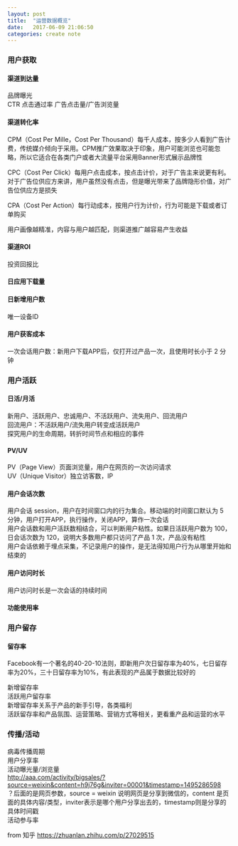 ```yaml
---
layout: post
title:  "运营数据概览"
date:   2017-06-09 21:06:50
categories: create note
---
```


### 用户获取

#### 渠道到达量

品牌曝光  
CTR 点击通过率 广告点击量/广告浏览量  

#### 渠道转化率

CPM（Cost Per Mille，Cost Per Thousand）每千人成本，按多少人看到广告计费，传统媒介倾向于采用。CPM推广效果取决于印象，用户可能浏览也可能忽略，所以它适合在各类门户或者大流量平台采用Banner形式展示品牌性  

CPC（Cost Per Click）每用户点击成本，按点击计价，对于广告主来说更有利。对于广告位供应方来讲，用户虽然没有点击，但是曝光带来了品牌隐形价值，对广告位供应方是损失  

CPA（Cost Per Action）每行动成本，按用户行为计价，行为可能是下载或者订单购买  

用户画像越精准，内容与用户越匹配，则渠道推广越容易产生收益    

#### 渠道ROI  

投资回报比  

#### 日应用下载量
#### 日新增用户数

唯一设备ID    

#### 用户获客成本

一次会话用户数：新用户下载APP后，仅打开过产品一次，且使用时长小于 2 分钟    

### 用户活跃  

#### 日活/月活  

新用户、活跃用户、忠诚用户、不活跃用户、流失用户、回流用户    
回流用户：不活跃用户/流失用户转变成活跃用户    
探究用户的生命周期，转折时间节点和相应的事件  

#### PV/UV  

PV（Page View）页面浏览量，用户在网页的一次访问请求    
UV（Unique Visitor）独立访客数，IP    

#### 用户会话次数  

用户会话 session，用户在时间窗口内的行为集合。移动端的时间窗口默认为 5 分钟，用户打开APP，执行操作，关闭APP，算作一次会话  
用户会话数和用户活跃数相结合，可以判断用户粘性。如果日活跃用户数为 100，日会话次数为 120，说明大多数用户都只访问了产品 1 次，产品没有粘性  
用户会话依赖于埋点采集，不记录用户的操作，是无法得知用户行为从哪里开始和结束的  

#### 用户访问时长  

用户访问时长是一次会话的持续时间  

#### 功能使用率  

### 用户留存  

#### 留存率

Facebook有一个著名的40-20-10法则，即新用户次日留存率为40%，七日留存率为20%，三十日留存率为10%，有此表现的产品属于数据比较好的  

新增留存率  
活跃用户留存率  
新增留存率关系于产品的新手引导，各类福利  
活跃留存率和产品氛围、运营策略、营销方式等相关，更看重产品和运营的水平  

### 传播/活动

病毒传播周期  
用户分享率  
活动曝光量/浏览量  
http://aaa.com/activity/bigsales/?source=weixin&content=h9j76g&inviter=00001&timestamp=1495286598  
？后面的是网页参数，source = weixin 说明网页是分享到微信的，content 是页面的具体内容/类型，inviter表示是哪个用户分享出去的，timestamp则是分享的具体时间戳  
活动参与率  

from 知乎 <https://zhuanlan.zhihu.com/p/27029515>


